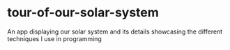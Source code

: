 # tour-of-our-solar-system
An app displaying our solar system and its details showcasing the different techniques I use in programming
